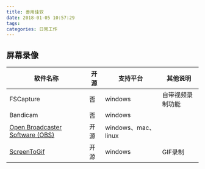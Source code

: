 ```yaml
---
title: 善用佳软
date: 2018-01-05 10:57:29
tags:
categories: 日常工作
---
```


## 屏幕录像

软件名称 | 开源 | 支持平台 | 其他说明
------- | ---- | ------- | -------
FSCapture | 否 | windows | 自带视频录制功能
Bandicam | 否 | windows | 
[Open Broadcaster Software (OBS)](https://obsproject.com) | 开源 | windows、mac、linux | 
[ScreenToGif](https://github.com/NickeManarin/ScreenToGif) | 开源 | windows | GIF录制

